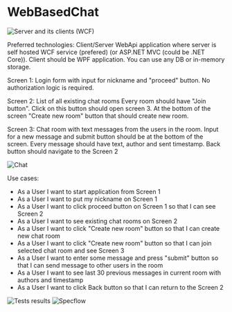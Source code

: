 # WebBasedChat

![Server and its clients (WCF)](http://matrix-reliability.eu/projects/images/ClientServer.JPG?raw=true)

Preferred technologies:
Client/Server WebApi application where server is self hosted WCF service (prefered) (or ASP.NET MVC (could be .NET Core)). Client should be WPF application. 
You can use any DB or in-memory storage.

Screen 1: 
Login form with input for nickname and "proceed" button. No authorization logic is required.

Screen 2: 
List of all existing chat rooms
Every room should have "Join button". Click on this button should open screen 3.
At the bottom of the screen "Create new room" button that should create new room.

Screen 3: 
Chat room with text messages from the users in the room. Input for a new message and submit button should be at the bottom of the screen.
Every message should have text, author and sent timestamp.
Back button should navigate to the Screen 2

![Chat](http://matrix-reliability.eu/projects/images/chat.JPG?raw=true)

Use cases:
* As a User I want to start application from Screen 1
* As a User I want to put my nickname on Screen 1
* As a User I want to click proceed button on Screen 1 so that I can see Screen 2
* As a User I want to see existing chat rooms on Screen 2
* As a User I want to click "Create new room" button so that I can create new chat room 
* As a User I want to click "Create new room" button so that I can join selected chat room and see Screen 3
* As a User I want to enter some message and press "submit" button so that I can send message to other users in the room
* As a User I want to see last 30 previous messages in current room with authors and timestamp
* As a User I want to click Back button so that I can return to the Screen 2

![Tests results](http://matrix-reliability.eu/projects/images/specification.JPG?raw=true)
![Specflow](http://matrix-reliability.eu/projects/images/specflow.JPG?raw=true)
